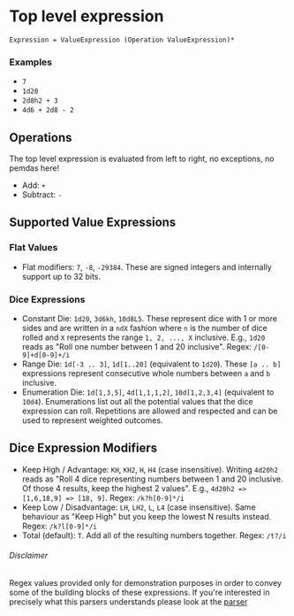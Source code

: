 # Top level expression
`Expression = ValueExpression (Operation ValueExpression)*`
### Examples
- `7`
- `1d20`
- `2d8h2 + 3`
- `4d6 + 2d8 - 2`

## Operations
The top level expression is evaluated from left to right, no exceptions, no pemdas here!
- Add: `+`
- Subtract: `-`

## Supported Value Expressions
### Flat Values
- Flat modifiers: `7`, `-8`, `-29384`. These are signed integers and internally support up to 32 bits.
### Dice Expressions
- Constant Die: `1d20`, `3d6kh`, `10d8L5`. These represent dice with 1 or more sides and are written in a `ndX` fashion where `n` is the number of dice rolled and `X` represents the range `1, 2, ..., X` inclusive. E.g., `1d20` reads as "Roll one number between 1 and 20 inclusive". Regex: `/[0-9]+d[0-9]+/i`
- Range Die: `1d[-3 .. 3]`, `1d[1..20]` (equivalent to `1d20`). These `[a .. b]` expressions represent consecutive whole numbers between `a` and `b` inclusive.
- Enumeration Die: `1d[1,3,5]`, `4d[1,1,1,2]`, `10d[1,2,3,4]` (equivalent to `10d4`). Enumerations list out all the potential values that the dice expression can roll. Repetitions are allowed and respected and can be used to represent weighted outcomes.

## Dice Expression Modifiers
- Keep High / Advantage: `KH`, `KH2`, `H`, `H4` (case insensitive). Writing `4d20h2` reads as "Roll 4 dice representing numbers between 1 and 20 inclusive. Of those 4 results, keep the highest 2 values". E.g., `4d20h2 => [1,6,18,9] => [18, 9]`. Regex: `/k?h[0-9]*/i`
- Keep Low / Disadvantage: `LH`, `LH2`, `L`, `L4` (case insensitive). Same behaviour as "Keep High" but you keep the lowest N results instead. Regex: `/k?l[0-9]*/i`
- Total (default): `T`. Add all of the resulting numbers together. Regex: `/t?/i`

###### Disclaimer
Regex values provided only for demonstration purposes in order to convey some of the building blocks of these expressions. If you're interested in precisely what this parsers understands please look at the [parser](https://github.com/Eliemer/Dice-Calculator/blob/master/src/Parser.fs)
